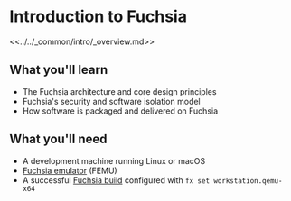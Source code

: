 # Introduction to Fuchsia

<<../../_common/intro/_overview.md>>

## What you'll learn

*   The Fuchsia architecture and core design principles
*   Fuchsia's security and software isolation model
*   How software is packaged and delivered on Fuchsia

## What you'll need

*   A development machine running Linux or macOS
*   [Fuchsia emulator](get-started/set_up_femu.md) (FEMU)
*   A successful [Fuchsia build](get-started/get_fuchsia_source.md)
    configured with `fx set workstation.qemu-x64`
